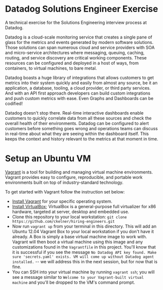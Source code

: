 # Datadog Solutions Engineer Exercise
A technical exercise for the Solutions Engineering interview process at Datadog.

Datadog is a cloud-scale monitoring service that creates a single pane of glass
for the metrics and events generated by modern software solutions. Those
solutions can span numerous cloud and service providers with SOA and
micro-service architectures where messaging, queuing, caching, routing, and
service discovery are critical working components. These resources can be
configured and deployed in a host of ways, from containers, to virtual machines,
to bare metal.

Datadog boasts a huge library of integrations that allows customers to get
metrics into their system quickly and easily from almost any source, be it an
application, a database, tooling, a cloud provider, or third party services. And
with an API first approach developers can build custom integrations and push
custom metrics with ease. Even Graphs and Dashboards can be codified!

Datadog doesn't stop there. Real-time interactive dashboards enable customers to
quickly correlate data from all these sources and check the overall health of
their environments. Datadog can be configured to alert customers before
something goes wrong and operations teams can discuss in real-time about what
they are seeing within the dashboard itself. This keeps the context and history
relevant to the metrics at that moment in time.

# Setup an Ubuntu VM
[Vagrant](https://www.vagrantup.com/) is a tool for building and managing
virtual machine environments. Vagrant provides easy to configure, reproducible,
and portable work environments built on top of industry-standard technology.

To get started with Vagrant follow the instruction set below:

- [Install Vagrant](https://www.vagrantup.com/docs/installation/) for your
specific operating system.
- [Install VirtualBox](https://www.virtualbox.org/wiki/Downloads); VirtualBox is
a general-purpose full virtualizer for x86 hardware, targeted at server, desktop
and embedded use.
- Clone this repository to your local workstation: `git clone
https://github.com/ckelner/hiring-engineers.git`
- Now run `vagrant up` from your terminal in this directory. This will add an
Ubuntu 12.04 Vagrant Box to your local workstation if you don't have it already.
A Box is simply a base virtual machine image to work with. Vagrant will then
boot a virtual machine using this image and any customizations found in the
`Vagrantfile` in this project. You'll know that it is successful if you see the
message `No Datadog API key found. Make sure 'secrets.yaml' exists. VM will
come up without Datadog agent installed.` -- we will address this in the next
session, but for now that is fine.
- You can SSH into your virtual machine by running `vagrant ssh`; you will see a
message similar to `Welcome to your Vagrant-built virtual machine` and you'll be
dropped to the VM's command prompt.

